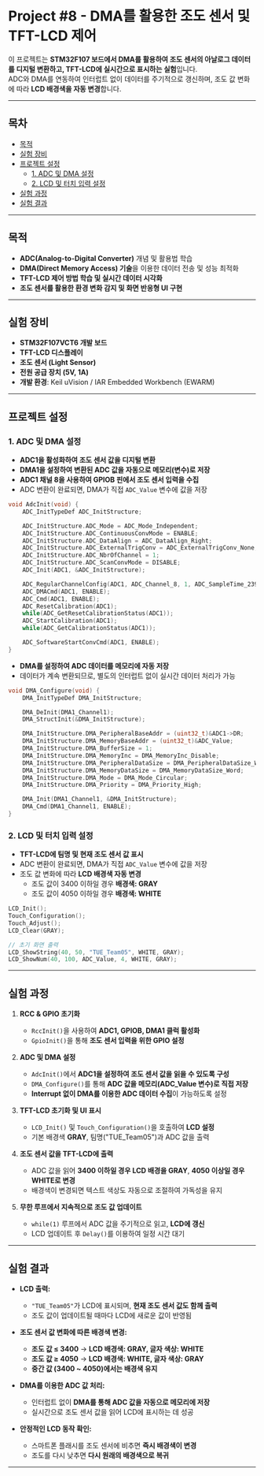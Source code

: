 # Project #8 - DMA를 활용한 조도 센서 및 TFT-LCD 제어

이 프로젝트는 **STM32F107 보드에서 DMA를 활용하여 조도 센서의 아날로그 데이터를 디지털 변환하고, TFT-LCD에 실시간으로 표시하는 실험**입니다.  
ADC와 DMA를 연동하여 인터럽트 없이 데이터를 주기적으로 갱신하며, 조도 값 변화에 따라 **LCD 배경색을 자동 변경**합니다.

---

## 목차
- [목적](#목적)
- [실험 장비](#실험-장비)
- [프로젝트 설정](#프로젝트-설정)
  - [1. ADC 및 DMA 설정](#1-adc-및-dma-설정)
  - [2. LCD 및 터치 입력 설정](#2-lcd-및-터치-입력-설정)
- [실험 과정](#실험-과정)
- [실험 결과](#실험-결과)

---

## 목적
- **ADC(Analog-to-Digital Converter)** 개념 및 활용법 학습
- **DMA(Direct Memory Access) 기술**을 이용한 데이터 전송 및 성능 최적화
- **TFT-LCD 제어 방법 학습 및 실시간 데이터 시각화**
- **조도 센서를 활용한 환경 변화 감지 및 화면 반응형 UI 구현**

---

## 실험 장비
- **STM32F107VCT6 개발 보드**
- **TFT-LCD 디스플레이**
- **조도 센서 (Light Sensor)**
- **전원 공급 장치 (5V, 1A)**
- **개발 환경**: Keil uVision / IAR Embedded Workbench (EWARM)

---

## 프로젝트 설정

### 1. **ADC 및 DMA 설정**
- **ADC1을 활성화하여 조도 센서 값을 디지털 변환**
- **DMA1을 설정하여 변환된 ADC 값을 자동으로 메모리(변수)로 저장**
- **ADC1 채널 8을 사용하여 GPIOB 핀에서 조도 센서 입력을 수집**
- ADC 변환이 완료되면, DMA가 직접 `ADC_Value` 변수에 값을 저장

```c
void AdcInit(void) {
    ADC_InitTypeDef ADC_InitStructure;

    ADC_InitStructure.ADC_Mode = ADC_Mode_Independent;
    ADC_InitStructure.ADC_ContinuousConvMode = ENABLE;
    ADC_InitStructure.ADC_DataAlign = ADC_DataAlign_Right;
    ADC_InitStructure.ADC_ExternalTrigConv = ADC_ExternalTrigConv_None;
    ADC_InitStructure.ADC_NbrOfChannel = 1;
    ADC_InitStructure.ADC_ScanConvMode = DISABLE;
    ADC_Init(ADC1, &ADC_InitStructure);  

    ADC_RegularChannelConfig(ADC1, ADC_Channel_8, 1, ADC_SampleTime_239Cycles5);
    ADC_DMACmd(ADC1, ENABLE);
    ADC_Cmd(ADC1, ENABLE);
    ADC_ResetCalibration(ADC1);
    while(ADC_GetResetCalibrationStatus(ADC1));
    ADC_StartCalibration(ADC1);
    while(ADC_GetCalibrationStatus(ADC1));

    ADC_SoftwareStartConvCmd(ADC1, ENABLE);
}
```

- **DMA를 설정하여 ADC 데이터를 메모리에 자동 저장**
- 데이터가 계속 변환되므로, 별도의 인터럽트 없이 실시간 데이터 처리가 가능
  
```c
void DMA_Configure(void) {
    DMA_InitTypeDef DMA_InitStructure;

    DMA_DeInit(DMA1_Channel1);
    DMA_StructInit(&DMA_InitStructure);

    DMA_InitStructure.DMA_PeripheralBaseAddr = (uint32_t)&ADC1->DR;
    DMA_InitStructure.DMA_MemoryBaseAddr = (uint32_t)&ADC_Value;
    DMA_InitStructure.DMA_BufferSize = 1;
    DMA_InitStructure.DMA_MemoryInc = DMA_MemoryInc_Disable;
    DMA_InitStructure.DMA_PeripheralDataSize = DMA_PeripheralDataSize_Word;
    DMA_InitStructure.DMA_MemoryDataSize = DMA_MemoryDataSize_Word;
    DMA_InitStructure.DMA_Mode = DMA_Mode_Circular;
    DMA_InitStructure.DMA_Priority = DMA_Priority_High;

    DMA_Init(DMA1_Channel1, &DMA_InitStructure);
    DMA_Cmd(DMA1_Channel1, ENABLE);
}
```

### 2. **LCD 및 터치 입력 설정**
- **TFT-LCD에 팀명 및 현재 조도 센서 값 표시**
- ADC 변환이 완료되면, DMA가 직접 `ADC_Value` 변수에 값을 저장
- 조도 값 변화에 따라 **LCD 배경색 자동 변경**
  - 조도 값이 3400 이하일 경우 **배경색: GRAY**
  - 조도 값이 4050 이하일 경우 **배경색: WHITE**

 ```c
LCD_Init();
Touch_Configuration();
Touch_Adjust();
LCD_Clear(GRAY);

// 초기 화면 출력
LCD_ShowString(40, 50, "TUE_Team05", WHITE, GRAY);
LCD_ShowNum(40, 100, ADC_Value, 4, WHITE, GRAY);
```

---

## 실험 과정
1. **RCC & GPIO 초기화**
   - `RccInit()`을 사용하여 **ADC1, GPIOB, DMA1 클럭 활성화**
   - `GpioInit()`을 통해 **조도 센서 입력을 위한 GPIO 설정**

2. **ADC 및 DMA 설정**
   - `AdcInit()`에서 **ADC1을 설정하여 조도 센서 값을 읽을 수 있도록 구성**
   - `DMA_Configure()`를 통해 **ADC 값을 메모리(ADC_Value 변수)로 직접 저장**
   - **Interrupt 없이 DMA를 이용한 ADC 데이터 수집**이 가능하도록 설정

3. **TFT-LCD 초기화 및 UI 표시**
   - `LCD_Init()` 및 `Touch_Configuration()`을 호출하여 **LCD 설정**
   - 기본 배경색 **GRAY**, 팀명("TUE_Team05")과 ADC 값을 출력

4. **조도 센서 값을 TFT-LCD에 출력**
   - ADC 값을 읽어 **3400 이하일 경우 LCD 배경을 GRAY**, **4050 이상일 경우 WHITE로 변경**
   - 배경색이 변경되면 텍스트 색상도 자동으로 조절하여 가독성을 유지

5. **무한 루프에서 지속적으로 조도 값 업데이트**
   - `while(1)` 루프에서 ADC 값을 주기적으로 읽고, **LCD에 갱신**
   - LCD 업데이트 후 `Delay()`를 이용하여 일정 시간 대기

---

## 실험 결과
- **LCD 출력:**
  - `"TUE_Team05"`가 LCD에 표시되며, **현재 조도 센서 값도 함께 출력**
  - 조도 값이 업데이트될 때마다 LCD에 새로운 값이 반영됨

- **조도 센서 값 변화에 따른 배경색 변경:**
  - **조도 값 ≤ 3400** → **LCD 배경색: GRAY, 글자 색상: WHITE**
  - **조도 값 ≥ 4050** → **LCD 배경색: WHITE, 글자 색상: GRAY**
  - **중간 값 (3400 ~ 4050)에서는 배경색 유지**

- **DMA를 이용한 ADC 값 처리:**
  - 인터럽트 없이 **DMA를 통해 ADC 값을 자동으로 메모리에 저장**
  - 실시간으로 조도 센서 값을 읽어 LCD에 표시하는 데 성공

- **안정적인 LCD 동작 확인:**
  - 스마트폰 플래시를 조도 센서에 비추면 **즉시 배경색이 변경**
  - 조도를 다시 낮추면 **다시 원래의 배경색으로 복귀**

---

